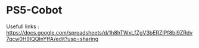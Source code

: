 # PS5-Cobot

Usefull links : https://docs.google.com/spreadsheets/d/1h8hTWxLfZgV3bERZlPf8bi9ZRdv7qcw0H9IQQInYtfA/edit?usp=sharing
